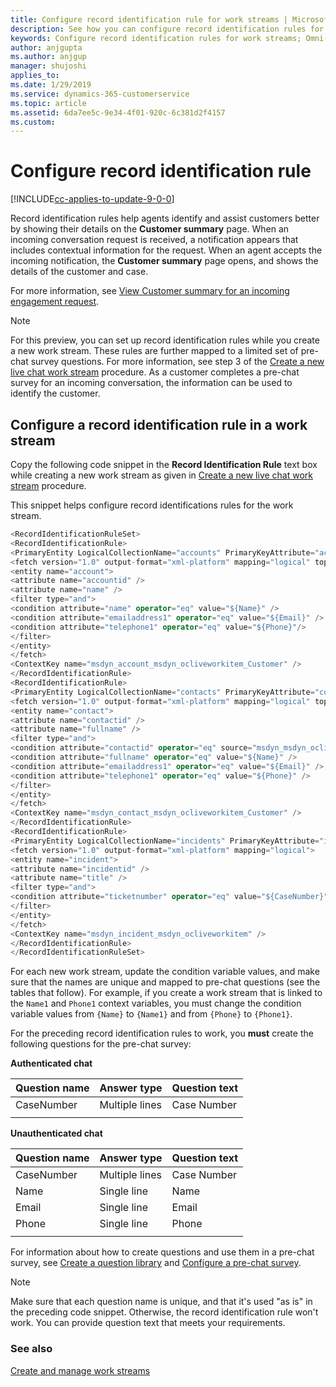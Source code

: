 ```yaml
---
title: Configure record identification rule for work streams | MicrosoftDocs
description: See how you can configure record identification rules for work streams in the Omni-channel Engagement Hub
keywords: Configure record identification rules for work streams; Omni-channel Engagement Hub
author: anjgupta
ms.author: anjgup
manager: shujoshi
applies_to: 
ms.date: 1/29/2019
ms.service: dynamics-365-customerservice
ms.topic: article
ms.assetid: 6da7ee5c-9e34-4f01-920c-6c381d2f4157
ms.custom: 
---
```


# Configure record identification rule

[!INCLUDE[cc-applies-to-update-9-0-0](../../includes/cc_applies_to_update_9_0_0.md)]

Record identification rules help agents identify and assist customers better by showing their details on the **Customer summary** page. When an incoming conversation request is received, a notification appears that includes contextual information for the request. When an agent accepts the incoming notification, the **Customer summary** page opens, and shows the details of the customer and case. 

For more information, see [View Customer summary for an incoming engagement request](../agent/agent-csh/csh-view-customer-360-incoming-conversation-request.md).

> [!NOTE]
> For this preview, you can set up record identification rules while you create a new work stream. These rules are further mapped to a limited set of pre-chat survey questions. For more information, see step 3 of the [Create a new live chat work stream](work-streams.md#create-a-new-live-chat-work-stream) procedure. As a customer completes a pre-chat survey for an incoming conversation, the information can be used to identify the customer. 

## Configure a record identification rule in a work stream

Copy the following code snippet in the **Record Identification Rule** text box while creating a new work stream as given in [Create a new live chat work stream](work-streams.md#create-a-new-live-chat-work-stream) procedure. 

This snippet helps configure record identifications rules for the work stream.

```csharp
<RecordIdentificationRuleSet>
<RecordIdentificationRule>
<PrimaryEntity LogicalCollectionName="accounts" PrimaryKeyAttribute="accountid" PrimaryNameAttribute="name" />
<fetch version="1.0" output-format="xml-platform" mapping="logical" top="2">
<entity name="account">
<attribute name="accountid" />
<attribute name="name" />
<filter type="and">
<condition attribute="name" operator="eq" value="${Name}" />
<condition attribute="emailaddress1" operator="eq" value="${Email}" />
<condition attribute="telephone1" operator="eq" value="${Phone}"/>
</filter>
</entity>
</fetch>
<ContextKey name="msdyn_account_msdyn_ocliveworkitem_Customer" />
</RecordIdentificationRule>
<RecordIdentificationRule>
<PrimaryEntity LogicalCollectionName="contacts" PrimaryKeyAttribute="contactid" PrimaryNameAttribute="fullname" />
<fetch version="1.0" output-format="xml-platform" mapping="logical" top="2">
<entity name="contact">
<attribute name="contactid" />
<attribute name="fullname" />
<filter type="and">
<condition attribute="contactid" operator="eq" source="msdyn_msdyn_ocliveworkitem_msdyn_livechatengagementctx_liveworkitemid" value="${msdyn_portalcontactid}" /> 
<condition attribute="fullname" operator="eq" value="${Name}" />
<condition attribute="emailaddress1" operator="eq" value="${Email}" />
<condition attribute="telephone1" operator="eq" value="${Phone}" />
</filter>
</entity>
</fetch>
<ContextKey name="msdyn_contact_msdyn_ocliveworkitem_Customer" />
</RecordIdentificationRule>
<RecordIdentificationRule>
<PrimaryEntity LogicalCollectionName="incidents" PrimaryKeyAttribute="incidentid" PrimaryNameAttribute="title" />
<fetch version="1.0" output-format="xml-platform" mapping="logical">
<entity name="incident">
<attribute name="incidentid" />
<attribute name="title" />
<filter type="and">
<condition attribute="ticketnumber" operator="eq" value="${CaseNumber}" />
</filter>
</entity>
</fetch>
<ContextKey name="msdyn_incident_msdyn_ocliveworkitem" />
</RecordIdentificationRule> 
</RecordIdentificationRuleSet>
```   

For each new work stream, update the condition variable values, and make sure that the names are unique and mapped to pre-chat questions (see the tables that follow). For example, if you create a work stream that is linked to the `Name1` and `Phone1` context variables, you must change the condition variable values from `{Name}` to `{Name1}` and from `{Phone}` to `{Phone1}`. 
             
For the preceding record identification rules to work, you **must** create the following questions for the pre-chat survey:

**Authenticated chat**

|Question name  |Answer type  |Question text |
|---------|---------|---------|
|CaseNumber    |     Multiple lines    |  Case Number         |
|    |         |         |

**Unauthenticated chat**

|Question name   |Answer type |Question text  |
|---------|---------|---------|
|CaseNumber     |    Multiple lines     |  Case Number        |
|Name      | Single line         |   Name       |
|Email      |    Single line      |  Email        |
|Phone      |  Single line       |   Phone      |
|    |         |         |

            
For information about how to create questions and use them in a pre-chat survey, see [Create a question library](create-question-library.md) and [Configure a pre-chat survey](configure-pre-chat-survey.md). 
            
> [!NOTE]
> Make sure that each question name is unique, and that it's used "as is" in the preceding code snippet. Otherwise, the record identification rule won't work. You can provide question text that meets your requirements.

### See also

[Create and manage work streams](work-streams.md)
